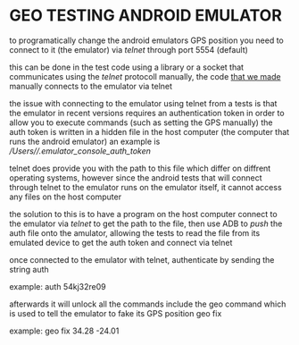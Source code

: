 # GEO TESTING ANDROID EMULATOR

to programatically change the android emulators GPS position you need to connect to it (the emulator) via _telnet_ through port 5554 (default)

this can be done in the test code using a library or a socket that communicates using the _telnet_ protocoll manually, the code [that we made](https://github.com/MelEnt/AndroidTelnetEmu) manually connects to the emulator via telnet

the issue with connecting to the emulator using telnet from a tests is that the emulator in recent versions requires an authentication token in order to allow you to execute commands (such as setting the GPS manually) the auth token is written in a hidden file in the host computer (the computer that runs the android emulator) an example is _/Users/<Username>/.emulator_console_auth_token_

telnet does provide you with the path to this file which differ on diffrent operating systems, however since the android tests that will connect through telnet to the emulator runs on the emulator itself, it cannot access any files on the host computer

the solution to this is to have a program on the host computer connect to the emulator via _telnet_ to get the path to the file, then use ADB to _push_ the auth file onto the amulator, allowing the tests to read the file from its emulated device to get the auth token and connect via telnet

once connected to the emulator with telnet, authenticate by sending the string
auth <auth token>

example:
auth 54kj32re09

afterwards it will unlock all the commands include the geo command which is used to tell the emulator to fake its GPS position
geo fix <lon> <lat>

example:
geo fix 34.28 -24.01

